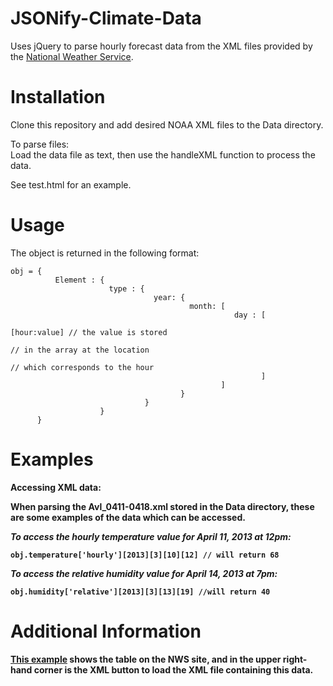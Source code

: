 JSONify-Climate-Data
==================

Uses jQuery to parse hourly forecast data from the XML files provided by the <a href="http://www.weather.gov/">National Weather Service</a>.

Installation
==========

Clone this repository and add desired NOAA XML files to the Data directory.

To parse files: <br />
  Load the data file as text, then use the handleXML function to process the data.

See test.html for an example. 


Usage
==========
        
The object is returned in the following format:
               
    obj = {  
              Element : {
                          type : {  
                                    year: {
                                            month: [
                                                      day : [
                                                                [hour:value] // the value is stored 
                                                                             // in the array at the location 
                                                                             // which corresponds to the hour
                                                            ]
                                                   ]
                                          }
                                  }
                        }	
          }
               
    
Examples
==========

<b>Accessing XML data:<b> 

When parsing the Avl_0411-0418.xml stored in the Data directory, these are some examples of the data which can be accessed.

<i>To access the hourly temperature value for April 11, 2013 at 12pm:</i>

    obj.temperature['hourly'][2013][3][10][12] // will return 68

<i>To access the relative humidity value for April 14, 2013 at 7pm:</i>

    obj.humidity['relative'][2013][3][13][19] //will return 40


Additional Information
==========

<a href="http://forecast.weather.gov/MapClick.php?lat=35.59275&lon=-82.5564559&unit=0&lg=english&&FcstType=digital">This example</a> shows the table on the NWS site, and in the upper right-hand corner is the XML button to load the XML file containing this data.
